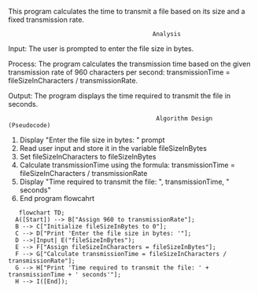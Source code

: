 This program calculates the time to transmit a file based on its size and a fixed transmission rate.

                                             Analysis

Input:
The user is prompted to enter the file size in bytes.

Process:
The program calculates the transmission time based on the given transmission rate of 960 characters per second: transmissionTime = fileSizeInCharacters / transmissionRate.

Output:
The program displays the time required to transmit the file in seconds.

                                              Algorithm Design (Pseudocode)
1. Display "Enter the file size in bytes: " prompt
2. Read user input and store it in the variable fileSizeInBytes
3. Set fileSizeInCharacters to fileSizeInBytes
4. Calculate transmissionTime using the formula: transmissionTime = fileSizeInCharacters / transmissionRate
5. Display "Time required to transmit the file: ", transmissionTime, " seconds"
6. End program
                                              flowcahrt
```mermaid
   flowchart TD;
  A([Start]) --> B["Assign 960 to transmissionRate"];
  B --> C["Initialize fileSizeInBytes to 0"];
  C --> D["Print 'Enter the file size in bytes: '"];
  D -->|Input| E("fileSizeInBytes");
  E --> F["Assign fileSizeInCharacters = fileSizeInBytes"];
  F --> G["Calculate transmissionTime = fileSizeInCharacters / transmissionRate"];
  G --> H["Print 'Time required to transmit the file: ' + transmissionTime + ' seconds'"];
  H --> I([End]);
```
